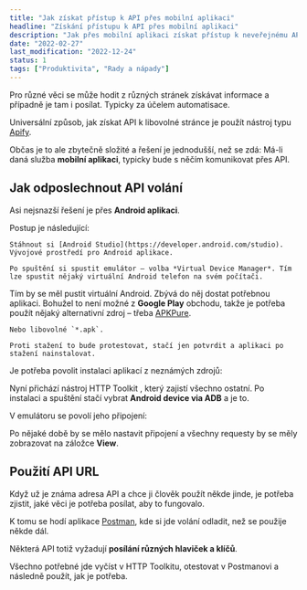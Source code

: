 ```yaml
---
title: "Jak získat přístup k API přes mobilní aplikaci"
headline: "Získání přístupu k API přes mobilní aplikaci"
description: "Jak přes mobilní aplikaci získat přístup k neveřejnému API různých webů."
date: "2022-02-27"
last_modification: "2022-12-24"
status: 1
tags: ["Produktivita", "Rady a nápady"]
---
```


Pro různé věci se může hodit z různých stránek získávat informace a případně je tam i posílat. Typicky za účelem automatisace.

Universální způsob, jak získat API k libovolné stránce je použít nástroj typu [Apify](https://apify.com).

Občas je to ale zbytečně složité a řešení je jednodušší, než se zdá: Má-li daná služba **mobilní aplikaci**, typicky bude s něčím komunikovat přes API.

## Jak odposlechnout API volání

Asi nejsnazší řešení je přes **Android aplikaci**.

Postup je následující:

    Stáhnout si [Android Studio](https://developer.android.com/studio). Vývojové prostředí pro Android aplikace.

    Po spuštění si spustit emulátor – volba *Virtual Device Manager*. Tím lze spustit nějaký virtuální Android telefon na svém počítači.

  Tím by se měl pustit virtuální Android. Zbývá do něj dostat potřebnou aplikaci. Bohužel to není možné z **Google Play** obchodu, takže je potřeba použít nějaký alternativní zdroj – třeba [APKPure](https://apkpure.com/).

    Nebo libovolné `*.apk`.

    Proti stažení to bude protestovat, stačí jen potvrdit a aplikaci po stažení nainstalovat.

  Je potřeba povolit instalaci aplikací z neznámých zdrojů:

  Nyní přichází nástroj HTTP Toolkit
, který zajistí všechno ostatní. Po instalaci a spuštění stačí vybrat **Android device via ADB** a je to.

  V emulátoru se povolí jeho připojení:

  Po nějaké době by se mělo nastavit připojení a všechny requesty by se měly zobrazovat na záložce **View**.

## Použití API URL

Když už je známa adresa API a chce ji člověk použít někde jinde, je potřeba zjistit, jaké věci je potřeba posílat, aby to fungovalo.

K tomu se hodí aplikace [Postman](/postman), kde si jde volání odladit, než se použije někde dál.

Některá API totiž vyžadují **posílání různých hlaviček a klíčů**.

Všechno potřebné jde vyčíst v HTTP Toolkitu, otestovat v Postmanovi a následně použít, jak je potřeba.